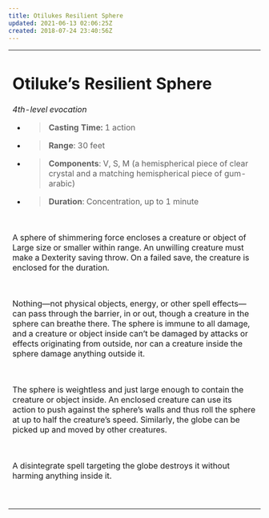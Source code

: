 ```yaml
---
title: Otilukes Resilient Sphere
updated: 2021-06-13 02:06:25Z
created: 2018-07-24 23:40:56Z
---
```


<table><tbody><tr class="odd"><td><h1 id="otilukes-resilient-sphere"><strong>Otiluke’s Resilient Sphere</strong></h1><p><em>4th-level evocation</em></p><ul><li><blockquote><p><strong>Casting Time:</strong> 1 action</p></blockquote></li><li><blockquote><p><strong>Range</strong>: 30 feet</p></blockquote></li><li><blockquote><p><strong>Components</strong>: V, S, M (a hemispherical piece of clear crystal and a matching hemispherical piece of gum-arabic)</p></blockquote></li><li><blockquote><p><strong>Duration</strong>: Concentration, up to 1 minute</p></blockquote></li></ul><p> </p><p>A sphere of shimmering force encloses a creature or object of Large size or smaller within range. An unwilling creature must make a Dexterity saving throw. On a failed save, the creature is enclosed for the duration.</p><p> </p><p>Nothing—not physical objects, energy, or other spell effects—can pass through the barrier, in or out, though a creature in the sphere can breathe there. The sphere is immune to all damage, and a creature or object inside can’t be damaged by attacks or effects originating from outside, nor can a creature inside the sphere damage anything outside it.</p><p> </p><p>The sphere is weightless and just large enough to contain the creature or object inside. An enclosed creature can use its action to push against the sphere’s walls and thus roll the sphere at up to half the creature’s speed. Similarly, the globe can be picked up and moved by other creatures.</p><p> </p><p>A disintegrate spell targeting the globe destroys it without harming anything inside it.</p><p> </p></td></tr></tbody></table>